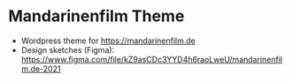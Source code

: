 # Mandarinenfilm Theme

- Wordpress theme for https://mandarinenfilm.de
- Design sketches (Figma): https://www.figma.com/file/kZ9asCDc3YYD4h6raoLweU/mandarinenfilm.de-2021
